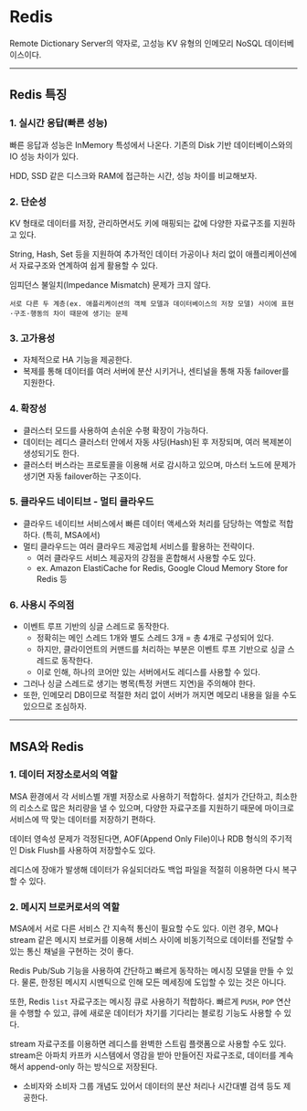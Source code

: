 # Redis
Remote Dictionary Server의 약자로, 고성능 KV 유형의 인메모리 NoSQL 데이터베이스이다.


---
## Redis 특징
### 1. 실시간 응답(빠른 성능)
빠른 응답과 성능은 InMemory 특성에서 나온다. 기존의 Disk 기반 데이터베이스와의 IO 성능 차이가 있다.

HDD, SSD 같은 디스크와 RAM에 접근하는 시간, 성능 차이를 비교해보자.


### 2. 단순성
KV 형태로 데이터를 저장, 관리하면서도 키에 매핑되는 값에 다양한 자료구조를 지원하고 있다.

String, Hash, Set 등을 지원하여 추가적인 데이터 가공이나 처리 없이 애플리케이션에서 자료구조와 연계하여 쉽게 활용할 수 있다.

임피던스 불일치(Impedance Mismatch) 문제가 크지 않다.

    서로 다른 두 계층(ex. 애플리케이션의 객체 모델과 데이터베이스의 저장 모델) 사이에 표현·구조·행동의 차이 때문에 생기는 문제


### 3. 고가용성
- 자체적으로 HA 기능을 제공한다.
- 복제를 통해 데이터를 여러 서버에 분산 시키거나, 센티널을 통해 자동 failover를 지원한다.


### 4. 확장성
- 클러스터 모드를 사용하여 손쉬운 수평 확장이 가능하다.
- 데이터는 레디스 클러스터 안에서 자동 샤딩(Hash)된 후 저장되며, 여러 복제본이 생성되기도 한다.
- 클러스터 버스라는 프로토콜을 이용해 서로 감시하고 있으며, 마스터 노드에 문제가 생기면 자동 failover하는 구조이다.


### 5. 클라우드 네이티브 - 멀티 클라우드
- 클라우드 네이티브 서비스에서 빠른 데이터 액세스와 처리를 담당하는 역할로 적합하다. (특히, MSA에서)
- 멀티 클라우드는 여러 클라우드 제공업체 서비스를 활용하는 전략이다.
    - 여러 클라우드 서비스 제공자의 강점을 혼합해서 사용할 수도 있다.
    - ex. Amazon ElastiCache for Redis, Google Cloud Memory Store for Redis 등


### 6. 사용시 주의점
- 이벤트 루프 기반의 싱글 스레드로 동작한다.
    - 정확히는 메인 스레드 1개와 별도 스레드 3개 = 총 4개로 구성되어 있다.
    - 하지만, 클라이언트의 커맨드를 처리하는 부분은 이벤트 루프 기반으로 싱글 스레드로 동작한다.
    - 이로 인해, 하나의 코어만 있는 서버에서도 레디스를 사용할 수 있다.
- 그러나 싱글 스레드로 생기는 병목(특정 커맨드 지연)을 주의해야 한다.
- 또한, 인메모리 DB이므로 적절한 처리 없이 서버가 꺼지면 메모리 내용을 잃을 수도 있으므로 조심하자.


---
## MSA와 Redis
### 1. 데이터 저장소로서의 역할
MSA 환경에서 각 서비스별 개별 저장소로 사용하기 적합하다.
설치가 간단하고, 최소한의 리소스로 많은 처리량을 낼 수 있으며, 다양한 자료구조를 지원하기 때문에 마이크로서비스에 딱 맞는 데이터를 저장하기 편하다.


데이터 영속성 문제가 걱정된다면, AOF(Append Only File)이나 RDB 형식의 주기적인 Disk Flush를 사용하여 저장할수도 있다.


레디스에 장애가 발생해 데이터가 유실되더라도 백업 파일을 적절히 이용하면 다시 복구할 수 있다.


### 2. 메시지 브로커로서의 역할
MSA에서 서로 다른 서비스 간 지속적 통신이 필요할 수도 있다. 이런 경우, MQ나 stream 같은 메시지 브로커를 이용해 서비스 사이에 비동기적으로 데이터를 전달할 수 있는 통신 채널을 구현하는 것이 좋다.


Redis Pub/Sub 기능을 사용하여 간단하고 빠르게 동작하는 메시징 모델을 만들 수 있다. 물론, 한정된 메시지 시멘틱으로 인해 모든 메세징에 도입할 수 있는 것은 아니다.


또한, Redis `list` 자료구조는 메시징 큐로 사용하기 적합하다. 빠르게 `PUSH`, `POP` 연산을 수행할 수 있고, 큐에 새로운 데이터가 차기를 기다리는 블로킹 기능도 사용할 수 있다.


stream 자료구조를 이용하면 레디스를 완벽한 스트림 플랫폼으로 사용할 수도 있다. stream은 아파치 카프카 시스템에서 영감을 받아 만들어진 자료구조로, 데이터를 계속해서 append-only 하는 방식으로 저장된다.
- 소비자와 소비자 그룹 개념도 있어서 데이터의 분산 처리나 시간대별 검색 등도 제공한다.